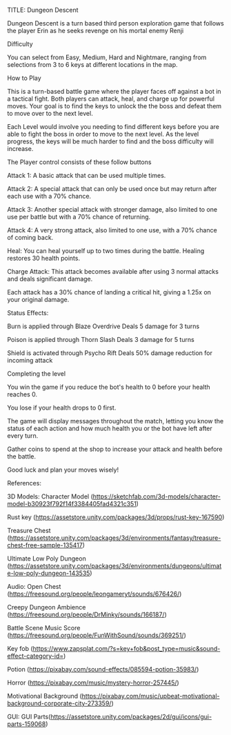 TITLE: Dungeon Descent

Dungeon Descent is a turn based third person exploration game that follows the player Erin as he seeks revenge on his mortal enemy Renji

Difficulty

You can select from Easy, Medium, Hard and Nightmare, ranging from selections from 3 to 6 keys at different locations in the map.

How to Play

This is a turn-based battle game where the player faces off against a bot in a tactical fight. Both players can attack, heal, and charge up for powerful moves. Your goal is to find the keys to unlock the the boss and defeat them to move over to the next level.

Each Level would involve you needing to find different keys before you are able to fight the boss in order to move to the next level. As the level progress, the keys will be much harder to find and the boss difficulty will increase.

The Player control consists of these follow buttons

Attack 1: A basic attack that can be used multiple times.

Attack 2: A special attack that can only be used once but may return after each use with a 70% chance.

Attack 3: Another special attack with stronger damage, also limited to one use per battle but with a 70% chance of returning.

Attack 4: A very strong attack, also limited to one use, with a 70% chance of coming back.

Heal: You can heal yourself up to two times during the battle. Healing restores 30 health points.

Charge Attack: This attack becomes available after using 3 normal attacks and deals significant damage.

Each attack has a 30% chance of landing a critical hit, giving a 1.25x on your original damage.

Status Effects:

Burn is applied through Blaze Overdrive 
Deals 5 damage for 3 turns

Poison is applied through Thorn Slash
Deals 3 damage for 5 turns

Shield is activated through Psycho Rift
Deals 50% damage reduction for incoming attack

Completing the level

You win the game if you reduce the bot's health to 0 before your health reaches 0.

You lose if your health drops to 0 first.

The game will display messages throughout the match, letting you know the status of each action and how much health you or the bot have left after every turn.

Gather coins to spend at the shop to increase your attack and health before the battle.

Good luck and plan your moves wisely!


References:

3D Models:
Character Model (https://sketchfab.com/3d-models/character-model-b30923f792f14f3384405fad4321c351)

Rust key (https://assetstore.unity.com/packages/3d/props/rust-key-167590)

Treasure Chest (https://assetstore.unity.com/packages/3d/environments/fantasy/treasure-chest-free-sample-135417)

Ultimate Low Poly Dungeon (https://assetstore.unity.com/packages/3d/environments/dungeons/ultimate-low-poly-dungeon-143535)

Audio:
Open Chest (https://freesound.org/people/leongameryt/sounds/676426/)

Creepy Dungeon Ambience (https://freesound.org/people/DrMinky/sounds/166187/)

Battle Scene Music Score (https://freesound.org/people/FunWithSound/sounds/369251/)

Key fob (https://www.zapsplat.com/?s=key+fob&post_type=music&sound-effect-category-id=)

Potion (https://pixabay.com/sound-effects/085594-potion-35983/)

Horror (https://pixabay.com/music/mystery-horror-257445/)

Motivational Background (https://pixabay.com/music/upbeat-motivational-background-corporate-city-273359/)

GUI:
GUI Parts(https://assetstore.unity.com/packages/2d/gui/icons/gui-parts-159068)
